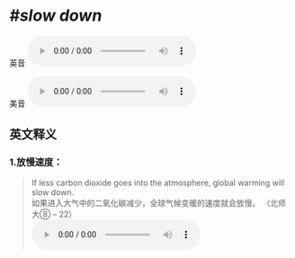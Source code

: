 # ***\#slow down*** 
英音
<audio src="./media/slow down1_AAC.aac" controls="controls"></audio>

美音
<audio src="./media/slow down2_AAC.aac" controls="controls"></audio>



  

英文释义
---
### 1.**放慢速度：**  

 > If less carbon dioxide goes into the atmosphere, global warming will slow down.  
 > 如果进入大气中的二氧化碳减少，全球气候变暖的速度就会放慢。  （北师大⑧ – 22）  
<audio src="./media/slow-6.aac" controls="controls"></audio>


